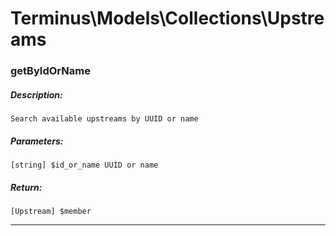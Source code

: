 # Terminus\Models\Collections\Upstreams

### getByIdOrName
##### Description:
    Search available upstreams by UUID or name

##### Parameters:
    [string] $id_or_name UUID or name

##### Return:
    [Upstream] $member

---


